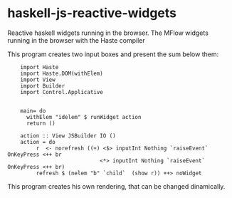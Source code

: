 haskell-js-reactive-widgets
===========================

Reactive haskell widgets running in the browser. The MFlow widgets running in the browser with the Haste compiler

This program creates two input boxes and present the sum below them:


        import Haste
        import Haste.DOM(withElem)
        import View
        import Builder
        import Control.Applicative


        main= do
          withElem "idelem" $ runWidget action
          return ()

        action :: View JSBuilder IO ()
        action = do
             r  <- norefresh ((+) <$> inputInt Nothing `raiseEvent` OnKeyPress <++ br
                                 <*> inputInt Nothing `raiseEvent` OnKeyPress <++ br)
             refresh $ (nelem "b" `child`  (show r)) ++> noWidget

This program creates his own rendering, that can be changed dinamically.



